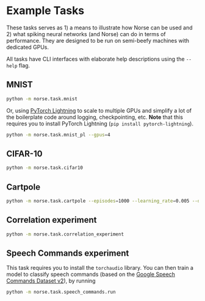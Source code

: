 # Example Tasks

These tasks serves as 1) a means to illustrate how Norse can be used and 2) what spiking neural networks (and Norse) can do in terms of performance. They are designed to be run on semi-beefy machines with dedicated GPUs. 

All tasks have CLI interfaces with elaborate help descriptions using the `--help` flag.

## MNIST

```bash
python -m norse.task.mnist
```

Or, using [PyTorch Lightning](https://pytorchlightning.ai/) to scale to multiple GPUs and simplify a lot of the
boilerplate code around logging, checkpointing, etc. **Note** that this requires you to install PyTorch Lightning
(`pip install pytorch-lightning`).

```bash
python -m norse.task.mnist_pl --gpus=4
```

## CIFAR-10
```bash
python -m norse.task.cifar10
```

## Cartpole

```bash
python -m norse.task.cartpole --episodes=1000 --learning_rate=0.005 --device=cuda --weight_scale=1.0`
```

## Correlation experiment

```bash
python -m norse.task.correlation_experiment
```

## Speech Commands experiment

This task requires you to install the ```torchaudio``` library.
You can then train a model to classify speech commands (based on the
[Google Speech Commands Dataset v2](https://arxiv.org/abs/1804.03209)), 
by running

```bash
python -m norse.task.speech_commands.run
```
